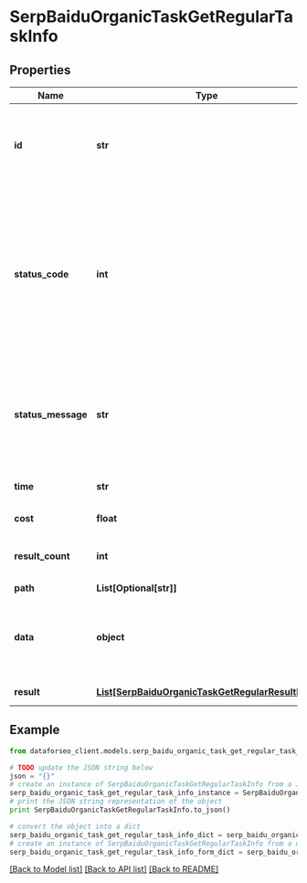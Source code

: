# SerpBaiduOrganicTaskGetRegularTaskInfo


## Properties

Name | Type | Description | Notes
------------ | ------------- | ------------- | -------------
**id** | **str** | task identifier unique task identifier in our system in the UUID format | [optional] 
**status_code** | **int** | status code of the task generated by DataForSEO, can be within the following range: 10000-60000 you can find the full list of the response codes here | [optional] 
**status_message** | **str** | informational message of the task you can find the full list of general informational messages here | [optional] 
**time** | **str** | execution time, seconds | [optional] 
**cost** | **float** | total tasks cost, USD | [optional] 
**result_count** | **int** | number of elements in the result array | [optional] 
**path** | **List[Optional[str]]** | URL path | [optional] 
**data** | **object** | contains the same parameters that you specified in the POST request | [optional] 
**result** | [**List[SerpBaiduOrganicTaskGetRegularResultInfo]**](SerpBaiduOrganicTaskGetRegularResultInfo.md) | array of results | [optional] 

## Example

```python
from dataforseo_client.models.serp_baidu_organic_task_get_regular_task_info import SerpBaiduOrganicTaskGetRegularTaskInfo

# TODO update the JSON string below
json = "{}"
# create an instance of SerpBaiduOrganicTaskGetRegularTaskInfo from a JSON string
serp_baidu_organic_task_get_regular_task_info_instance = SerpBaiduOrganicTaskGetRegularTaskInfo.from_json(json)
# print the JSON string representation of the object
print SerpBaiduOrganicTaskGetRegularTaskInfo.to_json()

# convert the object into a dict
serp_baidu_organic_task_get_regular_task_info_dict = serp_baidu_organic_task_get_regular_task_info_instance.to_dict()
# create an instance of SerpBaiduOrganicTaskGetRegularTaskInfo from a dict
serp_baidu_organic_task_get_regular_task_info_form_dict = serp_baidu_organic_task_get_regular_task_info.from_dict(serp_baidu_organic_task_get_regular_task_info_dict)
```
[[Back to Model list]](../README.md#documentation-for-models) [[Back to API list]](../README.md#documentation-for-api-endpoints) [[Back to README]](../README.md)


